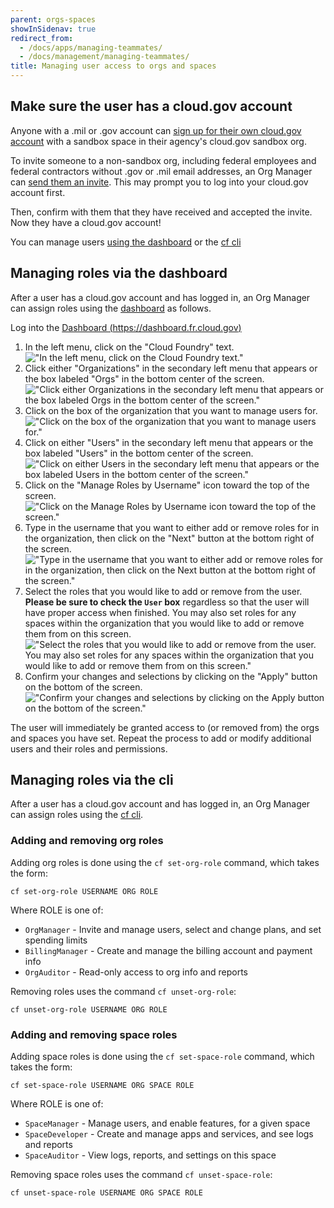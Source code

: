 ```yaml
---
parent: orgs-spaces
showInSidenav: true
redirect_from:
  - /docs/apps/managing-teammates/
  - /docs/management/managing-teammates/
title: Managing user access to orgs and spaces
---
```


## Make sure the user has a cloud.gov account

Anyone with a .mil or .gov account can [sign up for their own cloud.gov account](/sign-up/) with a sandbox space in their agency's cloud.gov sandbox org.

To invite someone to a non-sandbox org, including federal employees and federal contractors without .gov or .mil email addresses, an Org Manager can [send them an invite](https://account.fr.cloud.gov/invite). This may prompt you to log into your cloud.gov account first.

Then, confirm with them that they have received and accepted the invite. Now they have a cloud.gov account!

You can manage users [using the dashboard](#managing-roles-via-the-dashboard) or the [cf cli](#managing-roles-via-the-cli)

## Managing roles via the dashboard

After a user has a cloud.gov account and has logged in, an Org Manager can assign roles using the [dashboard](https://dashboard.fr.cloud.gov/) as follows.

Log into the [Dashboard (https://dashboard.fr.cloud.gov)](https://dashboard.fr.cloud.gov)

1. In the left menu, click on the "Cloud Foundry" text.
   !["In the left menu, click on the Cloud Foundry text."](/img/content/roles-01-open-cloud-foundry.png)
1. Click either "Organizations" in the secondary left menu that appears or the box labeled "Orgs" in the bottom center of the screen.
   !["Click either Organizations in the secondary left menu that appears or the box labeled Orgs in the bottom center of the screen."](/img/content/roles-02-open-organizations.png)
1. Click on the box of the organization that you want to manage users for.
   !["Click on the box of the organization that you want to manage users for."](/img/content/roles-03-select-organization.png)
1. Click on either "Users" in the secondary left menu that appears or the box labeled "Users" in the bottom center of the screen.
   !["Click on either Users in the secondary left menu that appears or the box labeled Users in the bottom center of the screen."](/img/content/roles-04-open-users.png)
1. Click on the "Manage Roles by Username" icon toward the top of the screen.
   !["Click on the Manage Roles by Username icon toward the top of the screen."](/img/content/roles-05-open-manage-users.png)
1. Type in the username that you want to either add or remove roles for in the organization, then click on the "Next" button at the bottom right of the screen.
   !["Type in the username that you want to either add or remove roles for in the organization, then click on the Next button at the bottom right of the screen."](/img/content/roles-06-specify-username.png)
1. Select the roles that you would like to add or remove from the user. **Please be sure to check the `User` box** regardless so that the user will have proper access when finished. You may also set roles for any spaces within the organization that you would like to add or remove them from on this screen.
   !["Select the roles that you would like to add or remove from the user.  You may also set roles for any spaces within the organization that you would like to add or remove them from on this screen."](/img/content/roles-07-select-roles.png)
1. Confirm your changes and selections by clicking on the "Apply" button on the bottom of the screen.
   !["Confirm your changes and selections by clicking on the Apply button on the bottom of the screen."](/img/content/roles-08-confirm-changes.png)

The user will immediately be granted access to (or removed from) the orgs and spaces you have set. Repeat the process to add or modify additional users and their roles and permissions.

## Managing roles via the cli

After a user has a cloud.gov account and has logged in, an Org Manager can assign roles using the [cf cli](/docs/getting-started/setup#set-up-the-command-line).

### Adding and removing org roles

Adding org roles is done using the `cf set-org-role` command, which takes the form:

```shell
cf set-org-role USERNAME ORG ROLE
```

Where ROLE is one of:

- `OrgManager` - Invite and manage users, select and change plans, and set spending limits
- `BillingManager` - Create and manage the billing account and payment info
- `OrgAuditor` - Read-only access to org info and reports

Removing roles uses the command `cf unset-org-role`:

```shell
cf unset-org-role USERNAME ORG ROLE
```

### Adding and removing space roles

Adding space roles is done using the `cf set-space-role` command, which takes the form:

```shell
cf set-space-role USERNAME ORG SPACE ROLE
```

Where ROLE is one of:

- `SpaceManager` - Manage users, and enable features, for a given space
- `SpaceDeveloper` - Create and manage apps and services, and see logs and reports
- `SpaceAuditor` - View logs, reports, and settings on this space

Removing space roles uses the command `cf unset-space-role`:

```shell
cf unset-space-role USERNAME ORG SPACE ROLE
```
